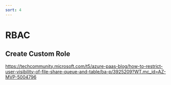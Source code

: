 ```yaml
---
sort: 4
---
```


# RBAC

## Create Custom Role
https://techcommunity.microsoft.com/t5/azure-paas-blog/how-to-restrict-user-visibility-of-file-share-queue-and-table/ba-p/3925209?WT.mc_id=AZ-MVP-5004796
